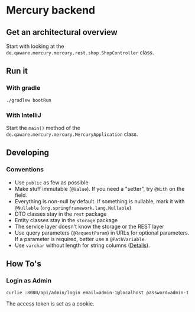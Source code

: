 # Mercury backend

## Get an architectural overview

Start with looking at the `de.qaware.mercury.mercury.rest.shop.ShopController` class.

## Run it

### With gradle

```shell script
./gradlew bootRun
```

### With IntelliJ

Start the `main()` method of the `de.qaware.mercury.mercury.MercuryApplication` class.

## Developing

### Conventions

* Use `public` as few as possible
* Make stuff immutable (`@Value`). If you need a "setter", try `@With` on the field.
* Everything is non-null by default. If something is nullable, mark it with `@Nullable` (`org.springframework.lang.Nullable`)
* DTO classes stay in the `rest` package
* Entity classes stay in the `storage` package
* The service layer doesn't know the storage or the REST layer
* Use query parameters (`@RequestParam`) in URLs for optional parameters. If a parameter is required, better use a `@PathVariable`.
* Use `varchar` without length for string columns ([Details](https://wiki.postgresql.org/wiki/Don%27t_Do_This#Don.27t_use_varchar.28n.29_by_default)).

## How To's

### Login as Admin

```
curlie :8080/api/admin/login email=admin-1@localhost password=admin-1
```

The access token is set as a cookie.